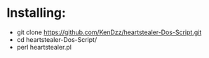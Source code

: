 # Installing:
   - git clone https://github.com/KenDzz/heartstealer-Dos-Script.git
   - cd heartstealer-Dos-Script/
   - perl heartstealer.pl
   
